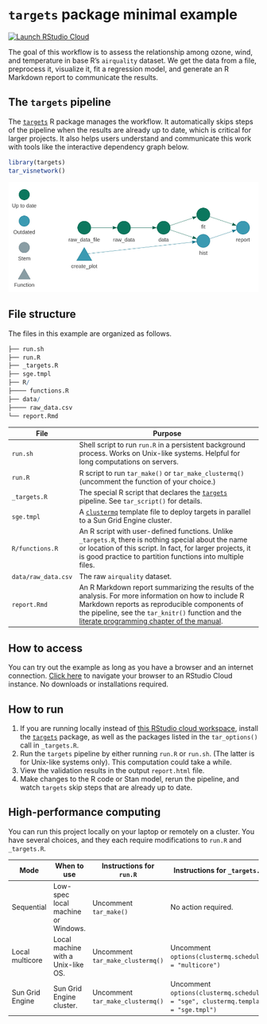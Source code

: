 
# `targets` package minimal example

[![Launch RStudio
Cloud](https://img.shields.io/badge/RStudio-Cloud-blue)](https://rstudio.cloud/project/1430691)

The goal of this workflow is to assess the relationship among ozone,
wind, and temperature in base R’s `airquality` dataset. We get the data
from a file, preprocess it, visualize it, fit a regression model, and
generate an R Markdown report to communicate the results.

## The `targets` pipeline

The [`targets`](https://github.com/wlandau/targets) R package manages
the workflow. It automatically skips steps of the pipeline when the
results are already up to date, which is critical for larger projects.
It also helps users understand and communicate this work with tools like
the interactive dependency graph below.

``` r
library(targets)
tar_visnetwork()
```

![](./images/graph.png)

## File structure

The files in this example are organized as follows.

``` r
├── run.sh
├── run.R
├── _targets.R
├── sge.tmpl
├── R/
├──── functions.R
├── data/
├──── raw_data.csv
└── report.Rmd 
```

| File                | Purpose                                                                                                                                                                                                                                                                                           |
| ------------------- | ------------------------------------------------------------------------------------------------------------------------------------------------------------------------------------------------------------------------------------------------------------------------------------------------- |
| `run.sh`            | Shell script to run `run.R` in a persistent background process. Works on Unix-like systems. Helpful for long computations on servers.                                                                                                                                                             |
| `run.R`             | R script to run `tar_make()` or `tar_make_clustermq()` (uncomment the function of your choice.)                                                                                                                                                                                                   |
| `_targets.R`        | The special R script that declares the [`targets`](https://github.com/wlandau/targets) pipeline. See `tar_script()` for details.                                                                                                                                                                  |
| `sge.tmpl`          | A [`clustermq`](https://github.com/mschubert/clustermq) template file to deploy targets in parallel to a Sun Grid Engine cluster.                                                                                                                                                                 |
| `R/functions.R`     | An R script with user-defined functions. Unlike `_targets.R`, there is nothing special about the name or location of this script. In fact, for larger projects, it is good practice to partition functions into multiple files.                                                                   |
| `data/raw_data.csv` | The raw `airquality` dataset.                                                                                                                                                                                                                                                                     |
| `report.Rmd`        | An R Markdown report summarizing the results of the analysis. For more information on how to include R Markdown reports as reproducible components of the pipeline, see the `tar_knitr()` function and the [literate programming chapter of the manual](https://wlandau.github.io/literate.html). |

## How to access

You can try out the example as long as you have a browser and an
internet connection. [Click here](https://rstudio.cloud/project/1430691)
to navigate your browser to an RStudio Cloud instance. No downloads or
installations required.

## How to run

1.  If you are running locally instead of [this RStudio cloud
    workspace](https://rstudio.cloud/project/1430691), install the
    [`targets`](https://github.com/wlandau/targets) package, as well as
    the packages listed in the `tar_options()` call in `_targets.R`.
2.  Run the `targets` pipeline by either running `run.R` or `run.sh`.
    (The latter is for Unix-like systems only). This computation could
    take a while.
3.  View the validation results in the output `report.html` file.
4.  Make changes to the R code or Stan model, rerun the pipeline, and
    watch `targets` skip steps that are already up to date.

## High-performance computing

You can run this project locally on your laptop or remotely on a
cluster. You have several choices, and they each require modifications
to `run.R` and
`_targets.R`.

| Mode            | When to use                        | Instructions for `run.R`         | Instructions for `_targets.R`                                                     |
| --------------- | ---------------------------------- | -------------------------------- | --------------------------------------------------------------------------------- |
| Sequential      | Low-spec local machine or Windows. | Uncomment `tar_make()`           | No action required.                                                               |
| Local multicore | Local machine with a Unix-like OS. | Uncomment `tar_make_clustermq()` | Uncomment `options(clustermq.scheduler = "multicore")`                            |
| Sun Grid Engine | Sun Grid Engine cluster.           | Uncomment `tar_make_clustermq()` | Uncomment `options(clustermq.scheduler = "sge", clustermq.template = "sge.tmpl")` |
